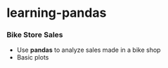 # learning-pandas
 
### Bike Store Sales
* Use **pandas** to analyze sales made in a bike shop
* Basic plots
